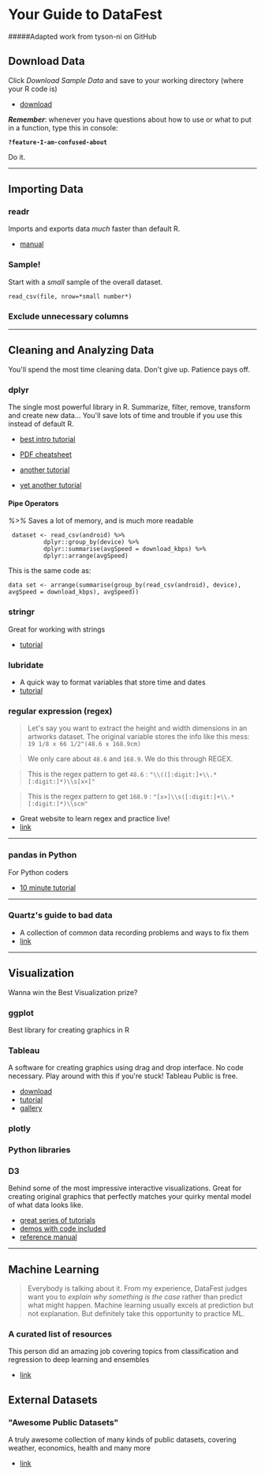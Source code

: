 # Your Guide to DataFest
#####Adapted work from tyson-ni on GitHub


## Download Data

Click *Download Sample Data* and save to your working directory (where your R code is)

* [download](https://www.ookla.com/speedtest-intelligence)


_**Remember**_: whenever you have questions about how to use or what to put in a function, type this in console:

**`?feature-I-am-confused-about`**

Do it.

***


## Importing Data

### readr

Imports and exports data *much* faster than default R.

* [manual](https://github.com/hadley/readr/blob/master/README.md)

### Sample!

Start with a *small* sample of the overall dataset.

```{eval=FALSE}
read_csv(file, nrow=*small number*)
```

### Exclude unnecessary columns
 

***

  
## Cleaning and Analyzing Data

You'll spend the most time cleaning data. Don't give up. Patience pays off.


### dplyr

The single most powerful library in R. Summarize, filter, remove, transform and create new data... You'll save lots of time and trouble if you use this instead of default R.

* [best intro tutorial](https://cran.rstudio.com/web/packages/dplyr/vignettes/introduction.html)

* [PDF cheatsheet](https://www.rstudio.com/wp-content/uploads/2015/02/data-wrangling-cheatsheet.pdf)

* [another tutorial](http://genomicsclass.github.io/book/pages/dplyr_tutorial.html)

* [yet another tutorial](http://www.r-bloggers.com/data-manipulation-with-dplyr/)

#### Pipe Operators
*%>%* Saves a lot of memory, and is much more readable

```{eval=FALSE}
 dataset <- read_csv(android) %>%
          dplyr::group_by(device) %>%
          dplyr::summarise(avgSpeed = download_kbps) %>%
          dplyr::arrange(avgSpeed)
```
             
This is the same code as:

```{eval=FALSE}
data set <- arrange(summarise(group_by(read_csv(android), device), avgSpeed = download_kbps), avgSpeed))
```


### stringr

Great for working with strings

* [tutorial](https://cran.r-project.org/web/packages/stringr/vignettes/stringr.html)

### lubridate

* A quick way to format variables that store time and dates
* [tutorial](https://cran.r-project.org/web/packages/lubridate/vignettes/lubridate.html)

### regular expression (regex)

> Let's say you want to extract the height and width dimensions in an artworks dataset. The original variable stores the info like this mess: `19 1/8 x 66 1/2"(48.6 x 168.9cm)`

> We only care about `48.6` and `168.9`. We do this through REGEX. 

> This is the regex pattern to get `48.6` : `"\\(([:digit:]+\\.*[:digit:]*)\\s[x×]"`

> This is the regex pattern to get `168.9` : `"[x×]\\s([:digit:]+\\.*[:digit:]*)\\scm"`

* Great website to learn regex and practice live! 
* [link](http://www.regexr.com/)


***

### pandas in Python

For Python coders

* [10 minute tutorial](http://pandas.pydata.org/pandas-docs/version/0.15.2/10min.html#min)

***


### Quartz's guide to bad data

* A collection of common data recording problems and ways to fix them
* [link](https://github.com/Quartz/bad-data-guide)

***

## Visualization

Wanna win the Best Visualization prize?

### ggplot

Best library for creating graphics in R

### Tableau

A software for creating graphics using drag and drop interface. No code necessary. Play around with this if you're stuck! Tableau Public is free.

* [download](https://public.tableau.com/s/download)
* [tutorial](http://dh101.humanities.ucla.edu/?page_id=163)
* [gallery](https://public.tableau.com/s/gallery)


### plotly

### Python libraries

### D3

Behind some of the most impressive interactive visualizations. Great for creating original graphics that perfectly matches your quirky mental model of what data looks like.

* [great series of tutorials](http://alignedleft.com/tutorials/d3/)
* [demos with code included](http://bl.ocks.org/mbostock)
* [reference manual](https://github.com/mbostock/d3/wiki/API-Reference)

***

## Machine Learning

> Everybody is talking about it. From my experience, DataFest judges want you to *explain why something is the case* rather than predict what might happen. Machine learning usually excels at prediction but not explanation. But definitely take this opportunity to practice ML.

### A curated list of resources

This person did an amazing job covering topics from classification and regression to deep learning and ensembles 

* [link](https://github.com/ujjwalkarn/Machine-Learning-Tutorials)

## External Datasets

### "Awesome Public Datasets"

A truly awesome collection of many kinds of public datasets, covering weather, economics, health and many more
* [link](https://github.com/caesar0301/awesome-public-datasets)



